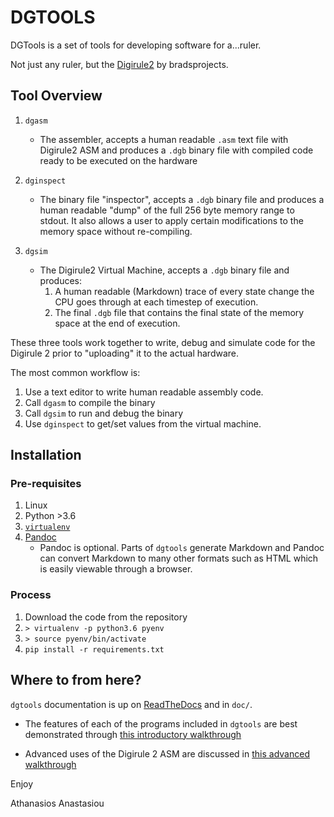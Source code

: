 # DGTOOLS

DGTools is a set of tools for developing software for a...ruler.

Not just any ruler, but the [Digirule2](https://bradsprojects.com/digirule2/) by bradsprojects.

## Tool Overview

1. `dgasm`

   * The assembler, accepts a human readable `.asm` text file with Digirule2 ASM and 
     produces a `.dgb` binary file with compiled code ready to be executed on the hardware
   
2. `dginspect`

   * The binary file "inspector", accepts a `.dgb` binary file and produces a human readable 
     "dump" of the full 256 byte memory range to stdout. It also allows a user to apply certain 
     modifications to the memory space without re-compiling.
   
3. `dgsim`

   * The Digirule2 Virtual Machine, accepts a `.dgb` binary file and produces:
       1. A human readable (Markdown) trace of every state change the CPU goes through at each 
          timestep of execution.
       2. The final `.dgb` file that contains the final state of the memory space at the end of 
          execution.
     
These three tools work together to write, debug and simulate code for the Digirule 2 prior to "uploading" it to the 
actual hardware.

The most common workflow is:

1. Use a text editor to write human readable assembly code.
2. Call `dgasm` to compile the binary
3. Call `dgsim` to run and debug the binary
4. Use `dginspect` to get/set values from the virtual machine.


## Installation

### Pre-requisites

1. Linux
2. Python >3.6
3. [`virtualenv`](https://pypi.org/project/virtualenv/)
4. [Pandoc](https://pandoc.org/)
    * Pandoc is optional. Parts of `dgtools` generate Markdown and Pandoc can convert Markdown to many other formats
      such as HTML which is easily viewable through a browser.

### Process

1. Download the code from the repository
2. `> virtualenv -p python3.6 pyenv`
3. `> source pyenv/bin/activate`
4. `pip install -r requirements.txt`


## Where to from here?

``dgtools`` documentation is up on [ReadTheDocs](https://dgtools.readthedocs.io/en/latest/) and in ``doc/``.

* The features of each of the programs included in `dgtools` are best demonstrated through 
[this introductory walkthrough](https://dgtools.readthedocs.io/en/latest/introductory_topics.html)

* Advanced uses of the Digirule 2 ASM are discussed in 
 [this advanced walkthrough](https://dgtools.readthedocs.io/en/latest/advanced_topics.html)

Enjoy

Athanasios Anastasiou
